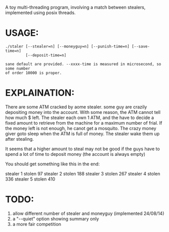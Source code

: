 A toy multi-threading program, involving a match between stealers,
implemented using posix threads.

USAGE:
======
    ./staler [--stealer=n] [--moneyguy=n] [--punish-time=n] [--save-time=n]
             [--deposit-time=n]

    sane default are provided. --xxxx-time is measured in microsecond, so some number
    of order 10000 is proper.

EXPLAINATION:
=============
There are some ATM cracked by aome stealer. some guy are crazily depositing
money into the account.
With some reason, the ATM cannot tell how much $ left. The stealer each own 1
ATM, and the have to decide a fixed amount to retrieve from the machine for a
maximum number of frial. If the money left is not enough, he canot get a
mosquito.
The crazy money giver goto sleep when the ATM is full of money. The stealer
wake them up after stealing.

It seems that a higher amount to steal may not be good if the guys have to
spend a lot of time to deposit money (the account is always empty)

You should get something like this in the end:

stealer 1 stolen 97
stealer 2 stolen 188
stealer 3 stolen 267
stealer 4 stolen 336
stealer 5 stolen 410

TODO:
=====
1. allow different number of stealer and moneyguy (implemented 24/08/14)
2. a "--quiet" option showing summary only
3. a more fair competition


